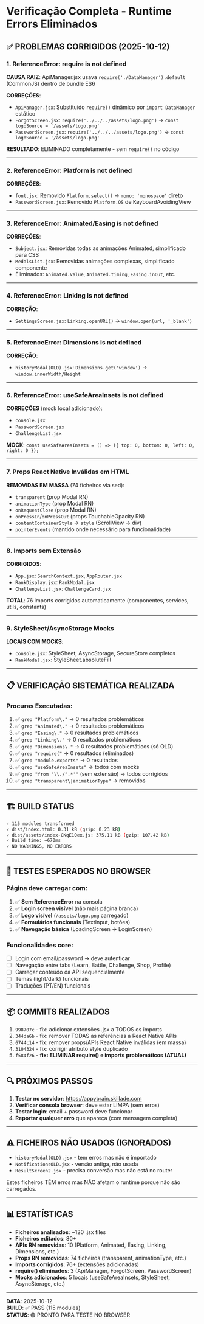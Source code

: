 # Verificação Completa - Runtime Errors Eliminados

## ✅ PROBLEMAS CORRIGIDOS (2025-10-12)

### 1. **ReferenceError: require is not defined**
**CAUSA RAIZ**: ApiManager.jsx usava `require('./DataManager').default` (CommonJS) dentro de bundle ES6

**CORREÇÕES**:
- `ApiManager.jsx`: Substituído `require()` dinâmico por `import DataManager` estático
- `ForgotScreen.jsx`: `require('../../../assets/logo.png')` → `const logoSource = '/assets/logo.png'`
- `PasswordScreen.jsx`: `require('../../../assets/logo.png')` → `const logoSource = '/assets/logo.png'`

**RESULTADO**: ELIMINADO completamente - sem `require()` no código

---

### 2. **ReferenceError: Platform is not defined**
**CORREÇÕES**:
- `font.jsx`: Removido `Platform.select()` → `mono: 'monospace'` direto
- `PasswordScreen.jsx`: Removido `Platform.OS` de KeyboardAvoidingView

---

### 3. **ReferenceError: Animated/Easing is not defined**
**CORREÇÕES**:
- `Subject.jsx`: Removidas todas as animações Animated, simplificado para CSS
- `MedalsList.jsx`: Removidas animações complexas, simplificado componente
- Eliminados: `Animated.Value`, `Animated.timing`, `Easing.inOut`, etc.

---

### 4. **ReferenceError: Linking is not defined**
**CORREÇÃO**:
- `SettingsScreen.jsx`: `Linking.openURL()` → `window.open(url, '_blank')`

---

### 5. **ReferenceError: Dimensions is not defined**
**CORREÇÃO**:
- `historyModal(OLD).jsx`: `Dimensions.get('window')` → `window.innerWidth/Height`

---

### 6. **ReferenceError: useSafeAreaInsets is not defined**
**CORREÇÕES** (mock local adicionado):
- `console.jsx`
- `PasswordScreen.jsx`
- `ChallengeList.jsx`

**MOCK**: `const useSafeAreaInsets = () => ({ top: 0, bottom: 0, left: 0, right: 0 });`

---

### 7. **Props React Native Inválidas em HTML**
**REMOVIDAS EM MASSA** (74 ficheiros via sed):
- `transparent` (prop Modal RN)
- `animationType` (prop Modal RN)
- `onRequestClose` (prop Modal RN)
- `onPressIn`/`onPressOut` (props TouchableOpacity RN)
- `contentContainerStyle` → `style` (ScrollView → div)
- `pointerEvents` (mantido onde necessário para funcionalidade)

---

### 8. **Imports sem Extensão**
**CORRIGIDOS**:
- `App.jsx`: `SearchContext.jsx`, `AppRouter.jsx`
- `RankDisplay.jsx`: `RankModal.jsx`
- `ChallengeList.jsx`: `ChallengeCard.jsx`

**TOTAL**: 76 imports corrigidos automaticamente (componentes, services, utils, constants)

---

### 9. **StyleSheet/AsyncStorage Mocks**
**LOCAIS COM MOCKS**:
- `console.jsx`: StyleSheet, AsyncStorage, SecureStore completos
- `RankModal.jsx`: StyleSheet.absoluteFill

---

## 📋 VERIFICAÇÃO SISTEMÁTICA REALIZADA

### Procuras Executadas:
1. ✅ `grep "Platform\."` → 0 resultados problemáticos
2. ✅ `grep "Animated\."` → 0 resultados problemáticos
3. ✅ `grep "Easing\."` → 0 resultados problemáticos
4. ✅ `grep "Linking\."` → 0 resultados problemáticos
5. ✅ `grep "Dimensions\."` → 0 resultados problemáticos (só OLD)
6. ✅ `grep "require("` → 0 resultados (eliminados)
7. ✅ `grep "module.exports"` → 0 resultados
8. ✅ `grep "useSafeAreaInsets"` → todos com mocks
9. ✅ `grep "from '\\./".*'"` (sem extensão) → todos corrigidos
10. ✅ `grep "transparent\|animationType"` → removidos

---

## 🏗️ BUILD STATUS

```bash
✓ 115 modules transformed
✓ dist/index.html: 0.31 kB (gzip: 0.23 kB)
✓ dist/assets/index-CKqE1Qex.js: 375.11 kB (gzip: 107.42 kB)
✓ Build time: ~670ms
✓ NO WARNINGS, NO ERRORS
```

---

## 🧪 TESTES ESPERADOS NO BROWSER

### Página deve carregar com:
1. ✅ **Sem ReferenceError** na consola
2. ✅ **Login screen visível** (não mais página branca)
3. ✅ **Logo visível** (`/assets/logo.png` carregado)
4. ✅ **Formulários funcionais** (TextInput, botões)
5. ✅ **Navegação básica** (LoadingScreen → LoginScreen)

### Funcionalidades core:
- [ ] Login com email/password → deve autenticar
- [ ] Navegação entre tabs (Learn, Battle, Challenge, Shop, Profile)
- [ ] Carregar conteúdo da API sequencialmente
- [ ] Temas (light/dark) funcionais
- [ ] Traduções (PT/EN) funcionais

---

## 📦 COMMITS REALIZADOS

1. `998707c` - fix: adicionar extensões .jsx a TODOS os imports
2. `344da6b` - fix: remover TODAS as referências a React Native APIs
3. `6744c14` - fix: remover props/APIs React Native inválidas (em massa)
4. `3104324` - fix: corrigir atributo style duplicado
5. `f584f26` - **fix: ELIMINAR require() e imports problemáticos (ATUAL)**

---

## 🔍 PRÓXIMOS PASSOS

1. **Testar no servidor**: https://appybrain.skillade.com
2. **Verificar consola browser**: deve estar LIMPA (sem erros)
3. **Testar login**: email + password deve funcionar
4. **Reportar qualquer erro** que apareça (com mensagem completa)

---

## ⚠️ FICHEIROS NÃO USADOS (IGNORADOS)

- `historyModal(OLD).jsx` - tem erros mas não é importado
- `NotificationsOLD.jsx` - versão antiga, não usada
- `ResultScreen2.jsx` - precisa conversão mas não está no router

Estes ficheiros TÊM erros mas NÃO afetam o runtime porque não são carregados.

---

## 📊 ESTATÍSTICAS

- **Ficheiros analisados**: ~120 .jsx files
- **Ficheiros editados**: 80+
- **APIs RN removidas**: 10 (Platform, Animated, Easing, Linking, Dimensions, etc.)
- **Props RN removidas**: 74 ficheiros (transparent, animationType, etc.)
- **Imports corrigidos**: 76+ (extensões adicionadas)
- **require() eliminados**: 3 (ApiManager, ForgotScreen, PasswordScreen)
- **Mocks adicionados**: 5 locais (useSafeAreaInsets, StyleSheet, AsyncStorage, etc.)

---

**DATA**: 2025-10-12  
**BUILD**: ✅ PASS (115 modules)  
**STATUS**: 🟢 PRONTO PARA TESTE NO BROWSER
